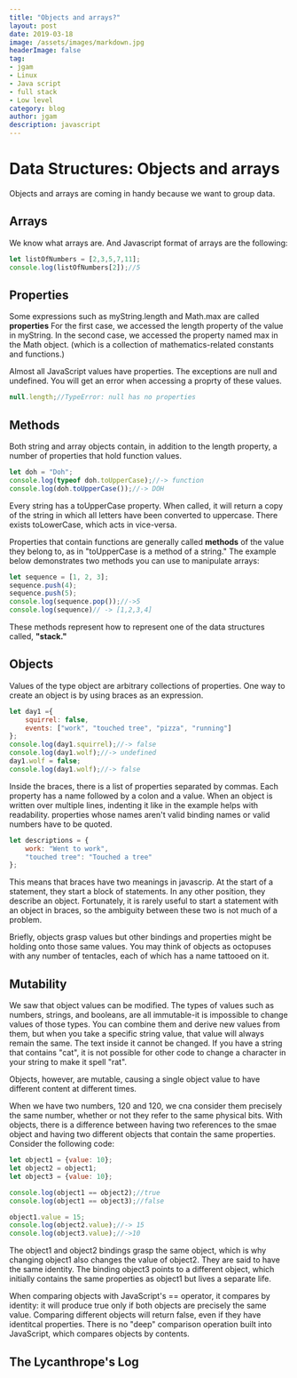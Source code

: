 ```yaml
---
title: "Objects and arrays?"
layout: post
date: 2019-03-18
image: /assets/images/markdown.jpg
headerImage: false
tag:
- jgam
- Linux
- Java script
- full stack
- Low level
category: blog
author: jgam
description: javascript
---
```


# Data Structures: Objects and arrays

Objects and arrays are coming in handy because we want to group data.

## Arrays

We know what arrays are. And Javascript format of arrays are the following:

```javascript
let listOfNumbers = [2,3,5,7,11];
console.log(listOfNumbers[2]);//5
```

## Properties

Some expressions such as myString.length and Math.max are called **properties** For the first case, we accessed the length property of the value in myString. In the second case, we accessed the property named max in the Math object. (which is a collection of mathematics-related constants and functions.)

Almost all JavaScript values have properties. The exceptions are null and undefined. You will get an error when accessing a proprty of these values.

```javascript
null.length;//TypeError: null has no properties
```

## Methods

Both string and array objects contain, in addition to the length property, a number of properties that hold function values.

```javascript
let doh = "Doh";
console.log(typeof doh.toUpperCase);//-> function
console.log(doh.toUpperCase());//-> DOH
```

Every string has a toUpperCase property. When called, it will return a copy of the string in which all letters have been converted to uppercase. There exists toLowerCase, which acts in vice-versa.

Properties that contain functions are generally called **methods** of the value they belong to, as in "toUpperCase is a method of a string." The example below demonstrates two methods you can use to manipulate arrays:

```javascript
let sequence = [1, 2, 3];
sequence.push(4);
sequence.push(5);
console.log(sequence.pop());//->5
console.log(sequence)// -> [1,2,3,4]
```

These methods represent how to represent one of the data structures called, **"stack."**

## Objects

Values of the type object are arbitrary collections of properties. One way to create an object is by using braces as an expression.
```javascript
let day1 ={
    squirrel: false,
    events: ["work", "touched tree", "pizza", "running"]
};
console.log(day1.squirrel);//-> false
console.log(day1.wolf);//-> undefined
day1.wolf = false;
console.log(day1.wolf);//-> false
```

Inside the braces, there is a list of properties separated by commas. Each property has a name followed by a colon and a value. When an object is written over multiple lines, indenting it like in the example helps with readability. properties whose names aren't valid binding names or valid numbers have to be quoted.

```javascript
let descriptions = {
    work: "Went to work",
    "touched tree": "Touched a tree"
};

```

This means that braces have two meanings in javascrip. At the start of a statement, they start a block of statements. In any other position, they describe an object. Fortunately, it is rarely useful to start a statement with an object in braces, so the ambiguity between these two is not much of a problem.

Briefly, objects grasp values but other bindings and properties might be holding onto those same values. You may think of objects as octopuses with any number of tentacles, each of which has a name tattooed on it.

## Mutability

We saw that object values can be modified. The types of values such as numbers, strings, and booleans, are all immutable-it is impossible to change values of those types. You can combine them and derive new values from them, but when you take a specific string value, that value will always remain the same. The text inside it cannot be changed. If you have a string that contains "cat", it is not possible for other code to change a character in your string to make it spell "rat".

Objects, however, are mutable, causing a single object value to have different content at different times.

When we have two numbers, 120 and 120, we cna consider them precisely the same number, whether or not they refer to the same physical bits. With objects, there is a difference between having two references to the smae object and having two different objects that contain the same properties. Consider the following code:
```javascript
let object1 = {value: 10};
let object2 = object1;
let object3 = {value: 10};

console.log(object1 == object2);//true
console.log(object1 == object3);//false

object1.value = 15;
console.log(object2.value);//-> 15
console.log(object3.value);//->10
```

The object1 and object2 bindings grasp the same object, which is why changing object1 also changes the value of object2. They are said to have the same identity. The binding object3 points to a different object, which initially contains the same properties as object1 but lives a separate life.

When comparing objects with JavaScript's == operator, it compares by identity: it will produce true only if both objects are precisely the same value. Comparing different objects will return false, even if they have identitcal properties. There is no "deep" comparison operation built into JavaScript, which compares objects by contents.

## The Lycanthrope's Log
